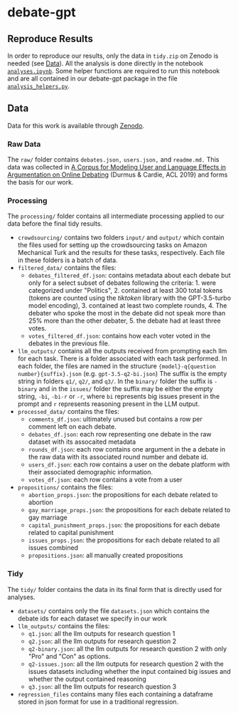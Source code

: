 # debate-gpt

## Reproduce Results

In order to reproduce our results, only the data in `tidy.zip` on Zenodo is needed (see [Data](#data)).
All the analysis is done directly in the notebook [`analyses.ipynb`](analyses/analyses.ipynb).
Some helper functions are required to run this notebook and are all contained in our debate-gpt package in the file [`analysis_helpers.py`](debate_gpt/results_analysis/analysis_helpers.py).

## Data

Data for this work is available through [Zenodo]().

### Raw Data

The `raw/` folder contains `debates.json,` `users.json,` and `readme.md.`
This data was collected in [A Corpus for Modeling User and Language Effects in Argumentation on Online Debating](https://aclanthology.org/P19-1057) (Durmus & Cardie, ACL 2019) and forms the basis for our work.

### Processing

The `processing/` folder contains all intermediate processing applied to our data before the final tidy results.

- `crowdsourcing/` contains two folders `input/` and `output/` which contain the files used for setting up the crowdsourcing tasks on Amazon Mechanical Turk and the results for these tasks, respectively. Each file in these folders is a batch of data.
- `filtered_data/` contains the files:
  - `debates_filtered_df.json`: contains metadata about each debate but only for a select subset of debates following the criteria:
        1. were categorized under "Politics",
        2. contained at least 300 total tokens (tokens are counted using the _tiktoken_ library with the GPT-3.5-turbo model encoding),
        3. contained at least two complete rounds,
        4. The debater who spoke the most in the debate did not speak more than 25\% more than the other debater,
        5. the debate had at least three votes.
  - `votes_filtered_df.json`: contains how each voter voted in the debates in the previous file.
- `llm_outputs/` contains all the outputs received from prompting each llm for each task.
There is a folder associated with each task performed.
In each folder, the files are named in the structure `{model}-q{question number}{suffix}.json` (e.g. `gpt-3.5-q2-bi.json`)
The suffix is the empty string in folders `q1/`, `q2/`, and `q3/`.
In the `binary/` folder the suffix is `-binary` and in the `issues/` folder the suffix may be either the empty string, `-bi`, `-bi-r` or `-r`, where `bi` represents big issues present in the prompt and `r` represents reasoning present in the LLM output.
- `processed_data/` contains the files:
  - `comments_df.json`: ultimately unused but contains a row per comment left on each debate.
  - `debates_df.json`: each row representing one debate in the raw dataset with its assocaited metadata
  - `rounds_df.json`: each row contains one argument in the a debate in the raw data with its associated round number and debate id.
  - `users_df.json`: each row contains a user on the debate platform with their associated demographic information.
  - `votes_df.json`: each row contains a vote from a user
- `propositions/` contains the files:
  - `abortion_props.json`: the propositions for each debate related to abortion
  - `gay_marriage_props.json`: the propositions for each debate related to gay marriage
  - `capital_punishment_props.json`: the propositions for each debate related to capital punishment
  - `issues_props.json`: the propositions for each debate related to all issues combined
  - `propositions.json`: all manually created propositions

### Tidy

The `tidy/` folder contains the data in its final form that is directly used for analyses.

- `datasets/` contains only the file `datasets.json` which contains the debate ids for each dataset we specify in our work
- `llm_outputs/` contains the files:
  - `q1.json`: all the llm outputs for research question 1
  - `q2.json`: all the llm outputs for research question 2
  - `q2-binary.json`: all the llm outputs for research question 2 with only "Pro" and "Con" as options.
  - `q2-issues.json`: all the llm outputs for research question 2 with the issues datasets including whether the input contained big issues and whether the output contained reasoning
  - `q3.json`: all the llm outputs for research question 3
- `regression_files` contains many files each containing a dataframe stored in json format for use in a traditional regression.
